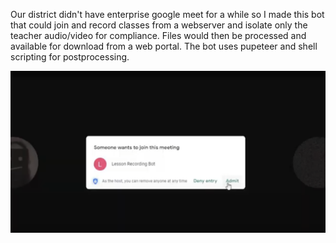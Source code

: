 Our district didn't have enterprise google meet for a while so I made this bot that could join and record classes from a webserver and isolate only the teacher audio/video for compliance. Files would then be processed and available for download from a web portal. The bot uses pupeteer and shell scripting for postprocessing.

![google meet join screen with the bot](call_screenshot.png "bot joining")
